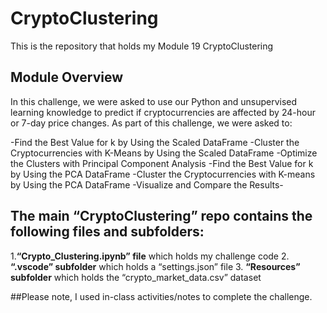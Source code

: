 # **CryptoClustering**

This is the repository that holds my Module 19 CryptoClustering

## **Module Overview**
In this challenge, we were asked to use our Python and unsupervised learning knowledge to predict if cryptocurrencies are affected by 24-hour or 7-day price changes. As part of this challenge, we were asked to:

-Find the Best Value for k by Using the Scaled DataFrame
-Cluster the Cryptocurrencies with K-Means by Using the Scaled DataFrame
-Optimize the Clusters with Principal Component Analysis
-Find the Best Value for k by Using the PCA DataFrame
-Cluster the Cryptocurrencies with K-means by Using the PCA DataFrame
-Visualize and Compare the Results-

## **The main “CryptoClustering” repo contains the following files and subfolders:**
1.**“Crypto_Clustering.ipynb” file** which holds my challenge code
2. **“.vscode” subfolder** which holds a “settings.json” file
3. **“Resources” subfolder** which holds the “crypto_market_data.csv” dataset

##Please note, I used in-class activities/notes to complete the challenge. 

